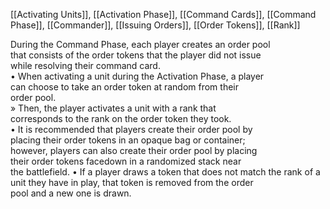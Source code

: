 [[Activating Units]], [[Activation Phase]], [[Command Cards]],
[[Command Phase]], [[Commander]], [[Issuing Orders]], [[Order Tokens]],
[[Rank]]

During the Command Phase, each player creates an order pool  
that consists of the order tokens that the player did not issue  
while resolving their command card.  
• When activating a unit during the Activation Phase, a player  
can choose to take an order token at random from their  
order pool.  
» Then, the player activates a unit with a rank that  
corresponds to the rank on the order token they took.  
• It is recommended that players create their order pool by  
placing their order tokens in an opaque bag or container;  
however, players can also create their order pool by placing  
their order tokens facedown in a randomized stack near  
the battlefield.
• If a player draws a token that does not match the rank of a  
unit they have in play, that token is removed from the order  
pool and a new one is drawn.  
